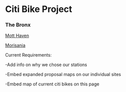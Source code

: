 #                                             Citi Bike Project
###                                                   The Bronx



[Mott Haven](https://ivybirch.github.io/Honors-Bike-Website-Test/)




[Morisania](https://yukioshimatsu.github.io/morrisania_neighborhood)





Current Requirements:

-Add info on why we chose our stations

-Embed expanded proposal maps on our individual sites

-Embed map of current citi bikes on this page
